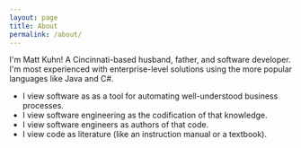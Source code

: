 ```yaml
---
layout: page
title: About
permalink: /about/
---
```


I'm Matt Kuhn! A Cincinnati-based husband, father, and software developer. I'm most experienced with enterprise-level solutions using the more popular languages like Java and C#. 

- I view software as as a tool for automating well-understood business processes. 
- I view software engineering as the codification of that knowledge. 
- I view software engineers as authors of that code. 
- I view code as literature (like an instruction manual or a textbook).
